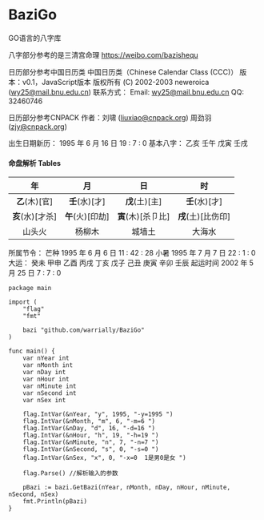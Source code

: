 # BaziGo
GO语言的八字库

八字部分参考的是三清宫命理
https://weibo.com/bazishequ

日历部分参考中国日历类
中国日历类（Chinese Calendar Class (CCC)）
版本：v0.1，JavaScript版本
版权所有 (C) 2002-2003 neweroica (wy25@mail.bnu.edu.cn)
联系方式： Email:  wy25@mail.bnu.edu.cn
QQ: 32460746

日历部分参考CNPACK
作者：刘啸 (liuxiao@cnpack.org)
周劲羽(zjy@cnpack.org)



出生日期新历：  1995 年 6 月 16 日   19 : 7 : 0
基本八字： 乙亥 壬午 戊寅 壬戌

#### 命盘解析 Tables

| 年 | 月 |日 |时 |
| :--------:   | :------:  | :---------:  |  :---------:  |
|**乙**(木)[官]|**壬**(水)[才]|**戊**(土)[主]|**壬**(水)[才]
|**亥**(水)[才杀]|**午**(火)[印劫]|**寅**(木)[杀卩比]|**戌**(土)[比伤印]
|山头火|               杨柳木|                  城墙土|                  大海水

所属节令：
芒种 1995 年 6 月 6 日   11 : 42 : 28
小暑 1995 年 7 月 7 日   22 : 1 : 0
大运： 癸未 甲申 乙酉 丙戌 丁亥 戊子 己丑 庚寅 辛卯 壬辰
起运时间 2002 年 5 月 25 日   7 : 7 : 0

```
package main

import (
	"flag"
	"fmt"

	bazi "github.com/warrially/BaziGo"
)

func main() {
	var nYear int
	var nMonth int
	var nDay int
	var nHour int
	var nMinute int
	var nSecond int
	var nSex int

	flag.IntVar(&nYear, "y", 1995, "-y=1995 ")
	flag.IntVar(&nMonth, "m", 6, "-m=6 ")
	flag.IntVar(&nDay, "d", 16, "-d=16 ")
	flag.IntVar(&nHour, "h", 19, "-h=19 ")
	flag.IntVar(&nMinute, "n", 7, "-n=7 ")
	flag.IntVar(&nSecond, "s", 0, "-s=0 ")
	flag.IntVar(&nSex, "x", 0, "-x=0  1是男0是女 ")

	flag.Parse() //解析输入的参数

	pBazi := bazi.GetBazi(nYear, nMonth, nDay, nHour, nMinute, nSecond, nSex)
	fmt.Println(pBazi)
}
```
